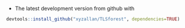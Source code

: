 * The latest development version from github with

```r
devtools::install_github("xyzallan/TLSforest", dependencies=TRUE)
```
